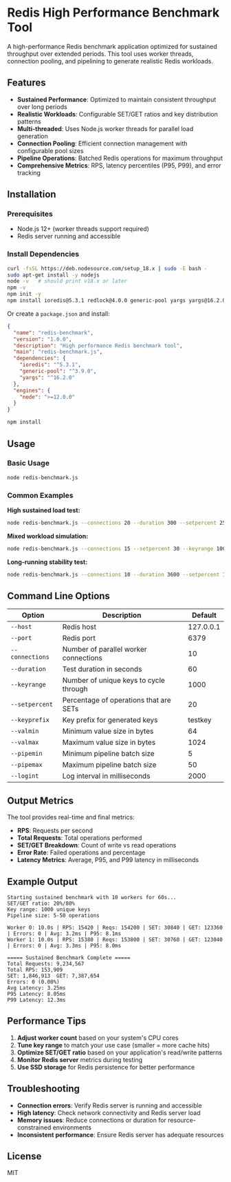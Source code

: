 # Redis High Performance Benchmark Tool

A high-performance Redis benchmark application optimized for sustained throughput over extended periods. This tool uses worker threads, connection pooling, and pipelining to generate realistic Redis workloads.

## Features

- **Sustained Performance**: Optimized to maintain consistent throughput over long periods
- **Realistic Workloads**: Configurable SET/GET ratios and key distribution patterns
- **Multi-threaded**: Uses Node.js worker threads for parallel load generation
- **Connection Pooling**: Efficient connection management with configurable pool sizes
- **Pipeline Operations**: Batched Redis operations for maximum throughput
- **Comprehensive Metrics**: RPS, latency percentiles (P95, P99), and error tracking

## Installation

### Prerequisites
- Node.js 12+ (worker threads support required)
- Redis server running and accessible

### Install Dependencies

```bash
curl -fsSL https://deb.nodesource.com/setup_18.x | sudo -E bash -
sudo apt-get install -y nodejs
node -v   # should print v18.x or later
npm -v
npm init -y
npm install ioredis@5.3.1 redlock@4.0.0 generic-pool yargs yargs@16.2.0
```

Or create a `package.json` and install:

```json
{
  "name": "redis-benchmark",
  "version": "1.0.0",
  "description": "High performance Redis benchmark tool",
  "main": "redis-benchmark.js",
  "dependencies": {
    "ioredis": "^5.3.1",
    "generic-pool": "^3.9.0",
    "yargs": "^16.2.0"
  },
  "engines": {
    "node": ">=12.0.0"
  }
}
```

```bash
npm install
```

## Usage

### Basic Usage
```bash
node redis-benchmark.js
```

### Common Examples

**High sustained load test:**
```bash
node redis-benchmark.js --connections 20 --duration 300 --setpercent 25 --keyrange 5000
```

**Mixed workload simulation:**
```bash
node redis-benchmark.js --connections 15 --setpercent 30 --keyrange 1000 --pipemin 10 --pipemax 100
```

**Long-running stability test:**
```bash
node redis-benchmark.js --connections 10 --duration 3600 --setpercent 15 --keyrange 10000
```

## Command Line Options

| Option | Description | Default |
|--------|-------------|---------|
| `--host` | Redis host | 127.0.0.1 |
| `--port` | Redis port | 6379 |
| `--connections` | Number of parallel worker connections | 10 |
| `--duration` | Test duration in seconds | 60 |
| `--keyrange` | Number of unique keys to cycle through | 1000 |
| `--setpercent` | Percentage of operations that are SETs | 20 |
| `--keyprefix` | Key prefix for generated keys | testkey |
| `--valmin` | Minimum value size in bytes | 64 |
| `--valmax` | Maximum value size in bytes | 1024 |
| `--pipemin` | Minimum pipeline batch size | 5 |
| `--pipemax` | Maximum pipeline batch size | 50 |
| `--logint` | Log interval in milliseconds | 2000 |

## Output Metrics

The tool provides real-time and final metrics:

- **RPS**: Requests per second
- **Total Requests**: Total operations performed
- **SET/GET Breakdown**: Count of write vs read operations
- **Error Rate**: Failed operations and percentage
- **Latency Metrics**: Average, P95, and P99 latency in milliseconds

## Example Output

```
Starting sustained benchmark with 10 workers for 60s...
SET/GET ratio: 20%/80%
Key range: 1000 unique keys
Pipeline size: 5-50 operations

Worker 0: 10.0s | RPS: 15420 | Reqs: 154200 | SET: 30840 | GET: 123360 | Errors: 0 | Avg: 3.2ms | P95: 8.1ms
Worker 1: 10.0s | RPS: 15380 | Reqs: 153800 | SET: 30760 | GET: 123040 | Errors: 0 | Avg: 3.3ms | P95: 8.0ms

===== Sustained Benchmark Complete =====
Total Requests: 9,234,567
Total RPS: 153,909
SET: 1,846,913  GET: 7,387,654
Errors: 0 (0.00%)
Avg Latency: 3.25ms
P95 Latency: 8.05ms
P99 Latency: 12.3ms
```

## Performance Tips

1. **Adjust worker count** based on your system's CPU cores
2. **Tune key range** to match your use case (smaller = more cache hits)
3. **Optimize SET/GET ratio** based on your application's read/write patterns
4. **Monitor Redis server** metrics during testing
5. **Use SSD storage** for Redis persistence for better performance

## Troubleshooting

- **Connection errors**: Verify Redis server is running and accessible
- **High latency**: Check network connectivity and Redis server load
- **Memory issues**: Reduce connections or duration for resource-constrained environments
- **Inconsistent performance**: Ensure Redis server has adequate resources

## License

MIT
